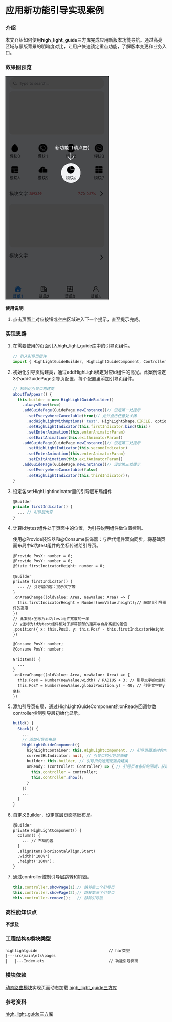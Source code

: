# 应用新功能引导实现案例

### 介绍

本文介绍如何使用**high_light_guide**三方库完成应用新版本功能导航。通过高亮区域与蒙版背景的明暗度对比，让用户快速锁定重点功能，了解版本变更和业务入口。

### 效果图预览

![动画](../../product/entry/src/main/resources/base/media/high_light_guide.gif)

**使用说明**

1. 点击页面上对应按钮或空白区域进入下一个提示，直至提示完成。

### 实现思路

1. 在需要使用的页面引入high_light_guide库中的引导页组件。

   ```typescript
   // 引入引导页组件
   import { HighLightGuideBuilder, HighLightGuideComponent, Controller, GuidePage, HighLightShape, RectF } from '@ohos/high_light_guide';
   ```

2. 初始化引导页构建类，通过addHighLight绑定对应id组件的高光。此案例设定3个addGuidePage引导页配置，每个配置里添加引导页组件。

   ```typescript
   // 初始化引导页构建类
   aboutToAppear() {
     this.builder = new HighLightGuideBuilder()
       .alwaysShow(true)
       .addGuidePage(GuidePage.newInstance()// 设定第一处提示
         .setEverywhereCancelable(true)// 允许点击任意处关闭
         .addHighLightWithOptions('test', HighLightShape.CIRCLE, options)// 为id为test的组件绑定特定形状高光
         .setHighLightIndicator(this.firstIndicator.bind(this))
         .setEnterAnimation(this.enterAnimatorParam)
         .setExitAnimation(this.exitAnimatorParam))
       .addGuidePage(GuidePage.newInstance()// 设定第二处提示
         .setHighLightIndicator(this.secondIndicator)
         .setEnterAnimation(this.enterAnimatorParam)
         .setExitAnimation(this.exitAnimatorParam))
       .addGuidePage(GuidePage.newInstance()// 设定第三处提示
         .setEverywhereCancelable(false)
         .setHighLightIndicator(this.thirdIndicator));
   }
   ```

3. 设定各setHighLightIndicator里的引导层布局组件

   ```typescript
   @Builder
   private firstIndicator() {
     ... // 引导层内容
   }
   ```
   
4. 计算id为test组件处于页面中的位置，为引导说明组件做位置控制。

   使用@Provide装饰器和@Consume装饰器：与后代组件双向同步，将基础页面布局中id为test组件的坐标传递给引导页。

   ```
   @Provide PosX: number = 0;
   @Provide PosY: number = 0;
   @State firstIndicatorHeight: number = 0;
   
   @Builder
   private firstIndicator() {
     ... // 引导层内容：提示文字等
   }
   .onAreaChange((oldValue: Area, newValue: Area) => {
     this.firstIndicatorHeight = Number(newValue.height);// 获取此引导组件的高度
   })
   // 此案例x坐标为id为test组件宽度的一半
   // y坐标为id为test组件相对于屏幕顶部的距离与自身高度的差值
   .position({ x: this.PosX, y: this.PosY - this.firstIndicatorHeight })
   ```

   ```
   @Consume PosX: number;
   @Consume PosY: number;
   
   GridItem() {
     ...
   }
   .onAreaChange((oldValue: Area, newValue: Area) => {
     this.PosX = Number(newValue.width) / RADIUS + 3; // 引导文字的x坐标
     this.PosY = Number(newValue.globalPosition.y) - 40; // 引导文字的y坐标
   })
   ```

5. 添加引导页布局，通过HighLightGuideComponent的onReady回调参数controller控制引导层初始化显示。

   ```typescript
   build() {
     Stack() {
       ...
       // 添加引导页布局
       HighLightGuideComponent({
         highLightContainer: this.HighLightComponent, // 引导页覆盖时的内容布局插槽
         currentHLIndicator: null, // 引导页的引导层插槽
         builder: this.builder, // 引导页的通用配置构建类
         onReady: (controller: Controller) => { // 引导页准备好的回调，获取引导页控制器
           this.controller = controller;
           this.controller.show();
         }
       })
       ...
     }
   }
   ```

6. 自定义Builder，设定底层页面基础布局。

   ```
   @Builder
   private HighLightComponent() {
     Column() {
       ... // 布局内容
     }
     .alignItems(HorizontalAlign.Start)
     .width('100%')
     .height('100%');
   }
   ```

7. 通过controller控制引导层跳转和销毁。  

   ```typescript
   this.controller.showPage(1);// 跳转第二个引导页
   this.controller.showPage(2);// 跳转第三个引导页
   this.controller.remove();   // 移除引导层
   ```

### 高性能知识点

**不涉及**

### 工程结构&模块类型

   ```
   highlightguide                               // har类型
   |---src\main\ets\pages
   |   |---Index.ets                            // 功能引导页面
   ```

### 模块依赖

[动态路由模块](../../feature/routermodule/src/main/ets/router/DynamicsRouter.ets)实现页面动态加载
[high_light_guide三方库](https://gitee.com/openharmony-sig/ohos_highlightguide/tree/master#high_light_guide)

### 参考资料

[high_light_guide三方库](https://gitee.com/openharmony-sig/ohos_highlightguide/tree/master#high_light_guide)